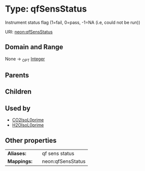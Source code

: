 
# Type: qfSensStatus


Instrument status flag  (1=fail, 0=pass, -1=NA (i.e, could not be run))

URI: [neon:qfSensStatus](https://data.neonscience.org/qfSensStatus)


## Domain and Range

None ->  <sub>OPT</sub> [Integer](types/Integer.md)

## Parents


## Children


## Used by

 * [CO2IsoL0prime](CO2IsoL0prime.md)
 * [H2OIsoL0prime](H2OIsoL0prime.md)

## Other properties

|  |  |  |
| --- | --- | --- |
| **Aliases:** | | qf sens status |
| **Mappings:** | | neon:qfSensStatus |

